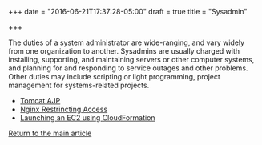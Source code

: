 +++
date = "2016-06-21T17:37:28-05:00"
draft = true
title = "Sysadmin"

+++

The duties of a system administrator are wide-ranging, and vary widely from one organization to another. Sysadmins are usually charged with installing, supporting, and maintaining servers or other computer systems, and planning for and responding to service outages and other problems. Other duties may include scripting or light programming, project management for systems-related projects.

* [Tomcat AJP](/techtalk/sysadmin/tomcat_domain)
* [Nginx Restrincting Access](/techtalk/sysadmin/nginx_restrincting_access)
* [Launching an EC2 using CloudFormation](/techtalk/sysadmin/cloud_formation_ec2)

[Return to the main article](/techtalk/techtalks)
